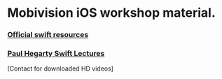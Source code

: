 # Mobivision iOS workshop material.

### [Official swift resources](https://developer.apple.com/swift/resources/)

### [Paul Hegarty Swift Lectures](https://www.youtube.com/playlist?list=PLsJq-VuSo2k26duIWzNjXztkZ7VrbppkT)
[Contact for downloaded HD videos]